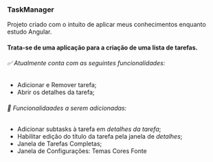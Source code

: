 
### TaskManager

Projeto criado com o intuito de aplicar meus conhecimentos enquanto estudo Angular.

#### Trata-se de uma aplicação para a criação de uma lista de tarefas.
###### ✅ Atualmente conta com as seguintes funcionalidades:
  - Adicionar e Remover tarefa;
  - Abrir os detalhes da tarefa;


###### 🚀 Funcionalidaades a serem adicionadas:
  - Adicionar subtasks à tarefa em *detalhes da tarefa*;
  - Habilitar edição do título da tarefa pela janela de *detalhes*;
  - Janela de Tarefas Completas;
  - Janela de Configurações:
     Temas
     Cores
     Fonte
